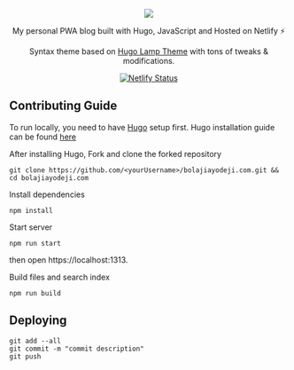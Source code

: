 <div align="center">
  
![](https://res.cloudinary.com/iambeejayayo/image/upload/v1547954566/fav-500.png)

My personal PWA blog built with Hugo, JavaScript and Hosted on Netlify ⚡ <br>

Syntax theme based on [Hugo Lamp Theme](https://github.com/huyb1991/hugo-lamp) with tons of tweaks & modifications.

[![Netlify Status](https://api.netlify.com/api/v1/badges/a596dc79-6e68-4927-8d05-2c32cae50786/deploy-status)](https://app.netlify.com/sites/bolaji-ayodeji/deploys)

</div>

## Contributing Guide

To run locally, you need to have [Hugo](https://gohugo.io/) setup first.
Hugo installation guide can be found [here](https://gohugo.io/getting-started/installing) <br>


After installing Hugo,  Fork and clone the forked repository <br>
```
git clone https://github.com/<yourUsername>/bolajiayodeji.com.git && cd bolajiayodeji.com
```

Install dependencies <br>
```
npm install
```

Start server <br>
```
npm run start
```
then open https://localhost:1313.

Build files and search index <br>
```
npm run build
```

## Deploying
```
git add --all
git commit -m "commit description"
git push
```
